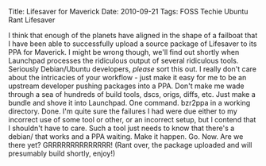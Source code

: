 Title: Lifesaver for Maverick
Date: 2010-09-21
Tags: FOSS Techie Ubuntu Rant Lifesaver

I think that enough of the planets have aligned in the shape of a failboat that I have been able to successfully upload a source package of Lifesaver to its PPA for Maverick.
I might be wrong though, we'll find out shortly when Launchpad processes the ridiculous output of several ridiculous tools.
Seriously Debian/Ubuntu developers, *please* sort this out. I really don't care about the intricacies of your workflow - just make it easy for me to be an upstream developer pushing packages into a PPA. Don't make me wade through a sea of hundreds of build tools, dscs, origs, diffs, etc. Just make a bundle and shove it into Launchpad. One command. bzr2ppa in a working directory. Done.
I'm quite sure the failures I had were due either to my incorrect use of some tool or other, or an incorrect setup, but I contend that I shouldn't have to care. Such a tool just needs to know that there's a debian/ that works and a PPA waiting. Make it happen. Go. Now. Are we there yet?
GRRRRRRRRRRRRRR!
(Rant over, the package uploaded and will presumably build shortly, enjoy!)
